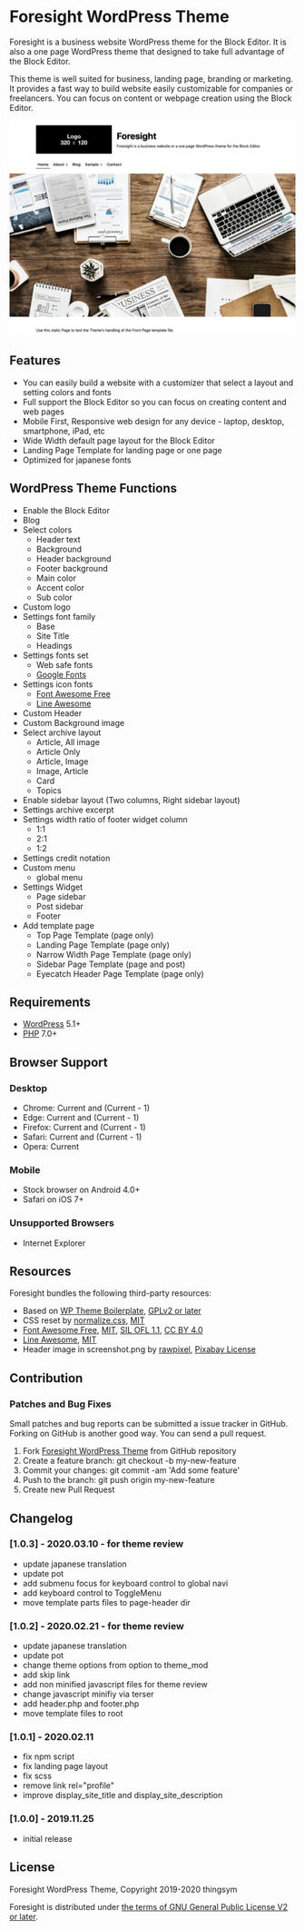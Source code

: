 # Foresight WordPress Theme

Foresight is a business website WordPress theme for the Block Editor. It is also a one page WordPress theme that designed to take full advantage of the Block Editor.

This theme is well suited for business, landing page, branding or marketing. It provides a fast way to build website easily customizable for companies or freelancers. You can focus on content or webpage creation using the Block Editor.

![Foresight WordPress Theme screenshot](screenshot.png)

## Features

* You can easily build a website with a customizer that select a layout and setting colors and fonts
* Full support the Block Editor so you can focus on creating content and web pages
* Mobile First, Responsive web design for any device - laptop, desktop, smartphone, iPad, etc
* Wide Width default page layout for the Block Editor
* Landing Page Template for landing page or one page
* Optimized for japanese fonts

## WordPress Theme Functions

* Enable the Block Editor
* Blog
* Select colors
	* Header text
	* Background
	* Header background
	* Footer background
	* Main color
	* Accent color
	* Sub color
* Custom logo
* Settings font family
	* Base
	* Site Title
	* Headings
* Settings fonts set
	* Web safe fonts
	* [Google Fonts](https://fonts.google.com/)
* Settings icon fonts
	* [Font Awesome Free](https://github.com/FortAwesome/Font-Awesome)
	* [Line Awesome](https://icons8.jp/line-awesome)
* Custom Header
* Custom Background image
* Select archive layout
	* Article, All image
	* Article Only
	* Article, Image
	* Image, Article
	* Card
	* Topics
* Enable sidebar layout (Two columns, Right sidebar layout)
* Settings archive excerpt
* Settings width ratio of footer widget column
	* 1:1
	* 2:1
	* 1:2
* Settings credit notation
* Custom menu
	* global menu
* Settings Widget
	* Page sidebar
	* Post sidebar
	* Footer
* Add template page
	* Top Page Template (page only)
	* Landing Page Template (page only)
	* Narrow Width Page Template (page only)
	* Sidebar Page Template (page and post)
	* Eyecatch Header Page Template (page only)

## Requirements

* [WordPress](https://wordpress.org/) 5.1+
* [PHP](https://www.php.net/) 7.0+

## Browser Support

### Desktop

* Chrome: Current and (Current - 1)
* Edge: Current and (Current - 1)
* Firefox: Current and (Current - 1)
* Safari: Current and (Current - 1)
* Opera: Current

### Mobile

* Stock browser on Android 4.0+
* Safari on iOS 7+

### Unsupported Browsers

* Internet Explorer

## Resources

Foresight bundles the following third-party resources:

* Based on [WP Theme Boilerplate](https://github.com/thingsym/wp-theme-boilerplate), [GPLv2 or later](https://www.gnu.org/licenses/gpl-2.0.html)
* CSS reset by [normalize.css](https://necolas.github.io/normalize.css/), [MIT](https://opensource.org/licenses/MIT)
* [Font Awesome Free](https://github.com/FortAwesome/Font-Awesome), [MIT](https://opensource.org/licenses/MIT), [SIL OFL 1.1](https://opensource.org/licenses/OFL-1.1), [CC BY 4.0](https://creativecommons.org/licenses/by/4.0/deed)
* [Line Awesome](https://icons8.jp/line-awesome), [MIT](https://opensource.org/licenses/MIT)
* Header image in screenshot.png by [rawpixel](https://pixabay.com/images/id-3139127/), [Pixabay License](https://pixabay.com/ja/service/license/)

## Contribution

### Patches and Bug Fixes

Small patches and bug reports can be submitted a issue tracker in GitHub. Forking on GitHub is another good way. You can send a pull request.

1. Fork [Foresight WordPress Theme](https://github.com/thingsym/foresight/) from GitHub repository
2. Create a feature branch: git checkout -b my-new-feature
3. Commit your changes: git commit -am 'Add some feature'
4. Push to the branch: git push origin my-new-feature
5. Create new Pull Request

## Changelog

### [1.0.3] - 2020.03.10 - for theme review

- update japanese translation
- update pot
- add submenu focus for keyboard control to global navi
- add keyboard control to ToggleMenu
- move template parts files to page-header dir

### [1.0.2] - 2020.02.21 - for theme review

- update japanese translation
- update pot
- change theme options from option to theme_mod
- add skip link
- add non minified javascript files for theme review
- change javascript minifiy via terser
- add header.php and footer.php
- move template files to root

### [1.0.1] - 2020.02.11

- fix npm script
- fix landing page layout
- fix scss
- remove link rel="profile"
- improve display_site_title and display_site_description

### [1.0.0] - 2019.11.25

- initial release

## License

Foresight WordPress Theme, Copyright 2019-2020 thingsym

Foresight is distributed under [the terms of GNU General Public License V2 or later](https://www.gnu.org/licenses/gpl-2.0.html).
